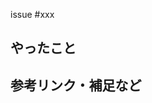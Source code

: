 issue #xxx

## やったこと

<!--
## やっていないこと
-->

<!--
## スクリーンショット
-->

<!--
## 動作確認手順
-->

<!--
## 困っていること
-->

<!--
## 既知のバグ（別PRで対応するものなど）
-->

## 参考リンク・補足など
